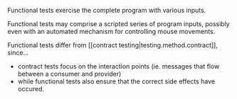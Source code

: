 
Functional tests exercise the complete program with various inputs.

Functional tests may comprise a scripted series of program inputs, possibly even with an automated mechanism for controlling mouse movements.

Functional tests differ from [[contract testing|testing.method.contract]], since...
- contract tests focus on the interaction points (ie. messages that flow between a consumer and provider)
- while functional tests also ensure that the correct side effects have occured.